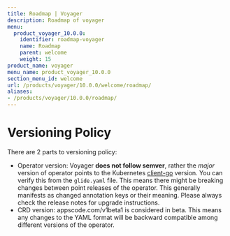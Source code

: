 ```yaml
---
title: Roadmap | Voyager
description: Roadmap of voyager
menu:
  product_voyager_10.0.0:
    identifier: roadmap-voyager
    name: Roadmap
    parent: welcome
    weight: 15
product_name: voyager
menu_name: product_voyager_10.0.0
section_menu_id: welcome
url: /products/voyager/10.0.0/welcome/roadmap/
aliases:
- /products/voyager/10.0.0/roadmap/
---
```


# Versioning Policy

There are 2 parts to versioning policy:

 - Operator version: Voyager __does not follow semver__, rather the _major_ version of operator points to the
Kubernetes [client-go](https://github.com/kubernetes/client-go#branches-and-tags) version. You can verify this
from the `glide.yaml` file. This means there might be breaking changes between point releases of the operator.
This generally manifests as changed annotation keys or their meaning.
Please always check the release notes for upgrade instructions.
 - CRD version: appscode.com/v1beta1 is considered in beta. This means any changes to the YAML format will be backward
compatible among different versions of the operator.
